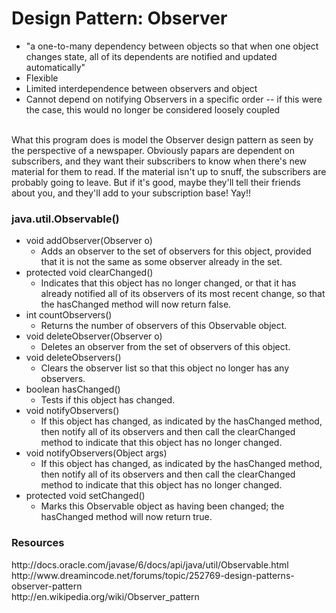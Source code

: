 <html>
<body>
<h1>Design Pattern: Observer</h1>

<ul>
	<li>"a one-to-many dependency between objects so that when one object changes state, all of its dependents are notified and updated automatically"</li>
	<li>Flexible</li>
	<li>Limited interdependence between observers and object</li>
	<li>Cannot depend on notifying Observers in a specific order -- if this were the case, this would no longer be considered loosely coupled</li>
</ul>
<br>
What this program does is model the Observer design pattern as seen by the perspective of a newspaper. Obviously papars are dependent on subscribers, and they want their subscribers to know when there's new material for them to read. If the material isn't up to snuff, the subscribers are probably going to leave. But if it's good, maybe they'll tell their friends about you, and they'll add to your subscription base! Yay!!


<h3>java.util.Observable()</h3>
<ul>
	<li>
		void addObserver(Observer o)
		<ul>
			<li>
				Adds an observer to the set of observers for this object, provided that it is not the same as some observer already in the set.
			</li>
		</ul>
	</li>
	<li>
		protected void clearChanged()
		<ul>
			<li>
				Indicates that this object has no longer changed, or that it has already notified all of its observers of its most recent change, so that the hasChanged method will now return false.
			</li>
		</ul>
	</li>
	<li>
		int countObservers()
			<ul>
				<li>
					Returns the number of observers of this Observable object.
				</li>
			</ul>
	</li>
	<li>
		void deleteObserver(Observer o)
			<ul>
				<li>
					Deletes an observer from the set of observers of this object.
				</li>
			</ul>
	</li>
	<li>
		void deleteObservers()
		<ul>
			<li>
				Clears the observer list so that this object no longer has any observers.
			</li>
		</ul>
	</li>
	<li>
		boolean hasChanged()
			<ul>
				<li>
					Tests if this object has changed.
				</li>
			</ul>
	</li>
	<li>
		void notifyObservers()
			<ul>
				<li>
					If this object has changed, as indicated by the hasChanged method, then notify all of its observers and then call the clearChanged method to indicate that this object has no longer changed.
				</li>
			</ul>
	</li>
	<li>
		void notifyObservers(Object args)
			<ul>
				<li>
					If this object has changed, as indicated by the hasChanged method, then notify all of its observers and then call the clearChanged method to indicate that this object has no longer changed.
				</li>
			</ul>
	</li>
	<li>
		protected void setChanged()
		<ul>
			<li>
				Marks this Observable object as having been changed; the hasChanged method will now return true.
			</li>
		</ul>
</li>
</ul>

<h3>Resources</h3>
http://docs.oracle.com/javase/6/docs/api/java/util/Observable.html<br>
http://www.dreamincode.net/forums/topic/252769-design-patterns-observer-pattern<br>
http://en.wikipedia.org/wiki/Observer_pattern<br>
</body>
</html>
